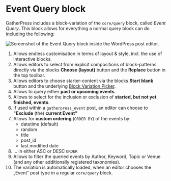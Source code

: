 # Event Query block

GatherPress includes a block-variation of the `core/query` block, called _Event Query_. This block allows for everything a normal query block can do including the following:


![Screenshot of the Event Query block inside the WordPress post editor.](https://github.com/user-attachments/assets/6496e4eb-308d-4e8d-823e-83f06dce2fb2)


1. Allows endless customisation in terms of layout & style, incl. the use of interactive blocks.
2. Allows editors to select from explicit compositions of block-patterns directly via the blocks **Choose (layout)** button and the **Replace** button in the top toolbar.
3. Allows editors to choose starter-content via the blocks **Start blank** button and the underlying [Block Variation Picker](https://github.com/WordPress/gutenberg/tree/trunk/packages/block-editor/src/components/block-variation-picker).
4. Allows to query either **past or upcoming events**.
5. Allows to select for the inclusion or exclusion of **started, but not yet finished, events**.
6. If used within a `gatherpress_event` post, an editor can choose to **"Exclude** (the) **current Event"**
7. Allows for **custom ordering** (`ORDER BY`) of the events by:
   - datetime (default)
   - random
   - title
   - post_id
   - last modified date
8. ... in either ASC or DESC `ORDER`
9. Allows to filter the queried events by Author, Keyword, Topic or Venue (and any other additionally registered taxonomies).
10. The variation is automatically loaded, when an editor chooses the „Event“ post type in a regular `core/query` block.
